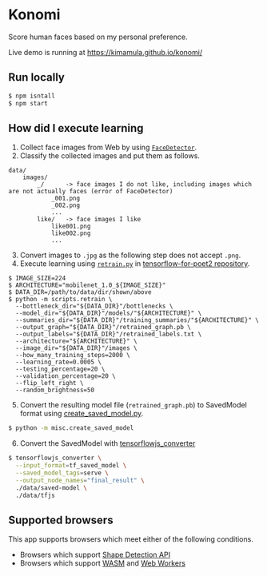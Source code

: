 # Konomi
Score human faces based on my personal preference.

Live demo is running at https://kimamula.github.io/konomi/

## Run locally

```sh
$ npm isntall
$ npm start
```

## How did I execute learning

1. Collect face images from Web by using [`FaceDetector`](https://wicg.github.io/shape-detection-api/#face-detection-api).
1. Classify the collected images and put them as follows.

```
data/
    images/
        _/      -> face images I do not like, including images which are not actually faces (error of FaceDetector)
            _001.png
            _002.png
            ...
        like/   -> face images I like
            like001.png
            like002.png
            ...
```

3. Convert images to `.jpg` as the following step does not accept `.png`.
1. Execute learning using [`retrain.py`](https://github.com/googlecodelabs/tensorflow-for-poets-2/blob/master/scripts/retrain.py) in [tensorflow-for-poet2 repository](https://github.com/googlecodelabs/tensorflow-for-poets-2). 

```
$ IMAGE_SIZE=224
$ ARCHITECTURE="mobilenet_1.0_${IMAGE_SIZE}"
$ DATA_DIR=/path/to/data/dir/shown/above
$ python -m scripts.retrain \
  --bottleneck_dir="${DATA_DIR}"/bottlenecks \
  --model_dir="${DATA_DIR}"/models/"${ARCHITECTURE}" \
  --summaries_dir="${DATA_DIR}"/training_summaries/"${ARCHITECTURE}" \
  --output_graph="${DATA_DIR}"/retrained_graph.pb \
  --output_labels="${DATA_DIR}"/retrained_labels.txt \
  --architecture="${ARCHITECTURE}" \
  --image_dir="${DATA_DIR}"/images \
  --how_many_training_steps=2000 \
  --learning_rate=0.0005 \
  --testing_percentage=20 \
  --validation_percentage=20 \
  --flip_left_right \
  --random_brightness=50
```

5. Convert the resulting model file (`retrained_graph.pb`) to SavedModel format using [create_saved_model.py](misc/create_saved_model.py).

```sh
$ python -m misc.create_saved_model
```

6. Convert the SavedModel with [tensorflowjs_converter](https://github.com/tensorflow/tfjs-converter/)

```sh
$ tensorflowjs_converter \
  --input_format=tf_saved_model \
  --saved_model_tags=serve \
  --output_node_names="final_result" \
  ./data/saved-model \
  ./data/tfjs
```

## Supported browsers

This app supports browsers which meet either of the following conditions.

- Browsers which support [Shape Detection API](https://www.chromestatus.com/feature/4757990523535360)
- Browsers which support [WASM](https://caniuse.com/#search=webassembly) and [Web Workers](https://caniuse.com/#search=webworkers)
